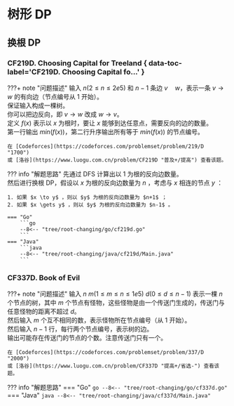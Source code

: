 # 树形 DP

## 换根 DP

### CF219D. Choosing Capital for Treeland { data-toc-label='CF219D. Choosing Capital fo...' }

???+ note "问题描述"
    输入 $n(2≤n≤2e5)$ 和 $n-1$ 条边 $v \quad w$，表示一条 $v \to w$ 的有向边（节点编号从 $1$ 开始）。<br>
    保证输入构成一棵树。<br>
    你可以把边反向，即 $v \to w$ 改成 $w \to v$。<br>
    定义 $f(x)$ 表示以 $x$ 为根时，要让 $x$ 能够到达任意点，需要反向的边的数量。<br>
    第一行输出 $min(f(x))$，第二行升序输出所有等于 $min(f(x))$ 的节点编号。

    在 [Codeforces](https://codeforces.com/problemset/problem/219/D "1700")
    或 [洛谷](https://www.luogu.com.cn/problem/CF219D "普及+/提高") 查看该题。

??? info "解题思路"
    先通过 DFS 计算出以 $1$ 为根的反向边数量。<br>
    然后进行换根 DP，假设以 $x$ 为根的反向边数量为 $n$ ，考虑与 $x$ 相连的节点 $y$ ：
    
    1. 如果 $x \to y$ ，则以 $y$ 为根的反向边数量为 $n+1$ ；
    2. 如果 $x \gets y$ ，则以 $y$ 为根的反向边数量为 $n-1$ 。

    === "Go"
        ```go
        --8<-- "tree/root-changing/go/cf219d.go"
        ```
    === "Java"
        ```java
        --8<-- "tree/root-changing/java/cf219d/Main.java"
        ```

### CF337D. Book of Evil

???+ note "问题描述"
    输入 $n\ m(1≤m≤n≤1e5)\ d(0≤d≤n-1)$ 表示一棵 $n$ 个节点的树，其中 $m$ 个节点有怪物，这些怪物是由一个传送门生成的，传送门与任意怪物的距离不超过 $d$。<br>
    然后输入 $m$ 个互不相同的数，表示怪物所在节点编号（从 $1$ 开始）。<br>
    然后输入 $n-1$ 行，每行两个节点编号，表示树的边。<br>
    输出可能存在传送门的节点的个数。注意传送门只有一个。

    在 [Codeforces](https://codeforces.com/problemset/problem/337/D "2000")
    或 [洛谷](https://www.luogu.com.cn/problem/CF337D "提高+/省选-") 查看该题。

??? info "解题思路"
    === "Go"
        ```go
        --8<-- "tree/root-changing/go/cf337d.go"
        ```
    === "Java"
        ```java
        --8<-- "tree/root-changing/java/cf337d/Main.java"
        ```
